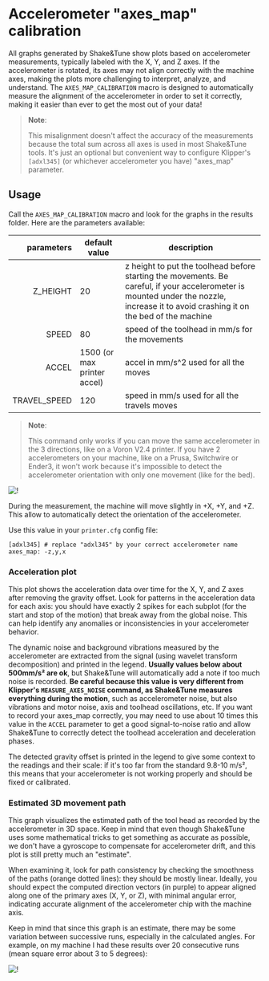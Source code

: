 # Accelerometer "axes_map" calibration

All graphs generated by Shake&Tune show plots based on accelerometer measurements, typically labeled with the X, Y, and Z axes. If the accelerometer is rotated, its axes may not align correctly with the machine axes, making the plots more challenging to interpret, analyze, and understand. The `AXES_MAP_CALIBRATION` macro is designed to automatically measure the alignment of the accelerometer in order to set it correctly, making it easier than ever to get the most out of your data!

  > **Note**:
  >
  > This misalignment doesn't affect the accuracy of the measurements because the total sum across all axes is used in most Shake&Tune tools. It's just an optional but convenient way to configure Klipper's `[adxl345]` (or whichever accelerometer you have) "axes_map" parameter.

## Usage

Call the `AXES_MAP_CALIBRATION` macro and look for the graphs in the results folder. Here are the parameters available:

| parameters | default value | description |
|-----------:|---------------|-------------|
|Z_HEIGHT|20|z height to put the toolhead before starting the movements. Be careful, if your accelerometer is mounted under the nozzle, increase it to avoid crashing it on the bed of the machine|
|SPEED|80|speed of the toolhead in mm/s for the movements|
|ACCEL|1500 (or max printer accel)|accel in mm/s^2 used for all the moves|
|TRAVEL_SPEED|120|speed in mm/s used for all the travels moves|

  > **Note**:
  >
  > This command only works if you can move the same accelerometer in the 3 directions, like on a Voron V2.4 printer. If you have 2 accelerometers on your machine, like on a Prusa, Switchwire or Ender3, it won't work because it's impossible to detect the accelerometer orientation with only one movement (like for the bed).

![!](../images/axesmap_example.png)

During the measurement, the machine will move slightly in +X, +Y, and +Z. This allow to automatically detect the orientation of the accelerometer.

Use this value in your `printer.cfg` config file:

```shell
[adxl345] # replace "adxl345" by your correct accelerometer name
axes_map: -z,y,x
```

### Acceleration plot

This plot shows the acceleration data over time for the X, Y, and Z axes after removing the gravity offset. Look for patterns in the acceleration data for each axis: you should have exactly 2 spikes for each subplot (for the start and stop of the motion) that break away from the global noise. This can help identify any anomalies or inconsistencies in your accelerometer behavior.

The dynamic noise and background vibrations measured by the accelerometer are extracted from the signal (using wavelet transform decomposition) and printed in the legend. **Usually values below about 500mm/s² are ok**, but Shake&Tune will automatically add a note if too much noise is recorded. **Be careful because this value is very different from Klipper's `MEASURE_AXES_NOISE` command, as Shake&Tune measures everything during the motion**, such as accelerometer noise, but also vibrations and motor noise, axis and toolhead oscillations, etc. If you want to record your axes_map correctly, you may need to use about 10 times this value in the `ACCEL` parameter to get a good signal-to-noise ratio and allow Shake&Tune to correctly detect the toolhead acceleration and deceleration phases.

The detected gravity offset is printed in the legend to give some context to the readings and their scale: if it's too far from the standard 9.8-10 m/s², this means that your accelerometer is not working properly and should be fixed or calibrated.

### Estimated 3D movement path

This graph visualizes the estimated path of the tool head as recorded by the accelerometer in 3D space. Keep in mind that even though Shake&Tune uses some mathematical tricks to get something as accurate as possible, we don't have a gyroscope to compensate for accelerometer drift, and this plot is still pretty much an "estimate".

When examining it, look for path consistency by checking the smoothness of the paths (orange dotted lines): they should be mostly linear. Ideally, you should expect the computed direction vectors (in purple) to appear aligned along one of the primary axes (X, Y, or Z), with minimal angular error, indicating accurate alignment of the accelerometer chip with the machine axis.

Keep in mind that since this graph is an estimate, there may be some variation between successive runs, especially in the calculated angles. For example, on my machine I had these results over 20 consecutive runs (mean square error about 3 to 5 degrees):

![!](../images/axes_map_inaccuracy.png)
